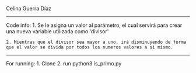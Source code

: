 Celina Guerra Díaz

-----------------
Code info:
    1. Se le asigna un valor al parámetro, el cual servirá para crear una nueva variable utilizada como 'divisor'

    2. Mientras que el divisor sea mayor a uno, irá disminuyendo de forma que el valor se divida por todos los numeros valores a si mismo.


-----------------
For running:
    1. Clone
    2. run python3 is_primo.py
